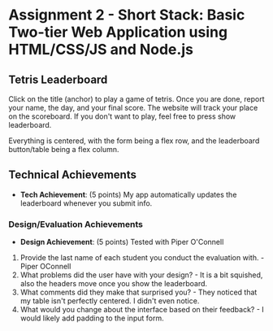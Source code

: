 Assignment 2 - Short Stack: Basic Two-tier Web Application using HTML/CSS/JS and Node.js  
===
## Tetris Leaderboard
Click on the title (anchor) to play a game of tetris. 
Once you are done, report your name, the day, and your final score. 
The website will track your place on the scoreboard.
If you don't want to play, feel free to press show leaderboard.

Everything is centered, with the form being a flex row, and the leaderboard button/table being a flex column.

## Technical Achievements
- **Tech Achievement**: (5 points) My app automatically updates the leaderboard whenever you submit info.
### Design/Evaluation Achievements
- **Design Achievement**: (5 points) Tested with Piper O'Connell 
1. Provide the last name of each student you conduct the evaluation with. - Piper OConnell
2. What problems did the user have with your design?  - It is a bit squished, also the headers move once you show the leaderboard.
3. What comments did they make that surprised you? - They noticed that my table isn't perfectly centered. I didn't even notice.
4. What would you change about the interface based on their feedback? - I would likely add padding to the input form. 
